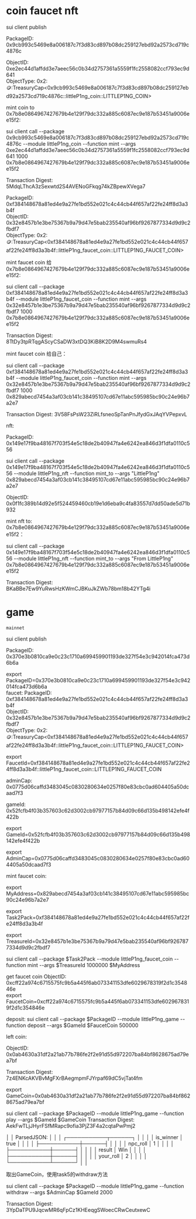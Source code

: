 # coin faucet nft

sui client publish

PackageID: 0x9cb993c5469e8a006187c7f3d83cd897b08dc259127ebd92a2573cd719c4876c                            

ObjectID: 0xe2ec44d1affdd3e7aeec56c0b34d2757361a5559f1fc2558082ccf793ec9d641  
ObjectType:  0x2::coin::TreasuryCap<0x9cb993c5469e8a006187c7f3d83cd897b08dc259127ebd92a2573cd719c4876c::littleP1ng_coin::LITTLEP1NG_COIN>     

mint coin to 0x7b8e0864967427679b4e129f79dc332a885c6087ec9e187b53451a9006ee15f2:

sui client call --package 0x9cb993c5469e8a006187c7f3d83cd897b08dc259127ebd92a2573cd719c4876c --module littleP1ng_coin --function mint --args 0xe2ec44d1affdd3e7aeec56c0b34d2757361a5559f1fc2558082ccf793ec9d641 1000 0x7b8e0864967427679b4e129f79dc332a885c6087ec9e187b53451a9006ee15f2

Transaction Digest: 5MdqLThcA3zSexwtd2S4AVENoGFkqg74kZBpewXVega7

PackageID: 0xf384148678a81ed4e9a27fe1bd552e021c4c44cb44f657af22fe24ff8d3a3b4f              
ObjectID: 0x32e8457b1e3be75367b9a79d47e5bab235540af96bf9267877334d9d9c2fbdf7                
ObjectType: 0x2::coin::TreasuryCap<0xf384148678a81ed4e9a27fe1bd552e021c4c44cb44f657af22fe24ff8d3a3b4f::littleP1ng_faucet_coin::LITTLEP1NG_FAUCET_COIN> 

mint faucet coin 给 0x7b8e0864967427679b4e129f79dc332a885c6087ec9e187b53451a9006ee15f2:

sui client call --package 0xf384148678a81ed4e9a27fe1bd552e021c4c44cb44f657af22fe24ff8d3a3b4f  --module littleP1ng_faucet_coin --function mint --args 0x32e8457b1e3be75367b9a79d47e5bab235540af96bf9267877334d9d9c2fbdf7  1000 0x7b8e0864967427679b4e129f79dc332a885c6087ec9e187b53451a9006ee15f2

Transaction Digest: 8TtDy3tpRTqgAScyCSaDW3xtDQ3KiB8K2D9M4swmuRs4

mint faucet coin 给自己：

sui client call --package 0xf384148678a81ed4e9a27fe1bd552e021c4c44cb44f657af22fe24ff8d3a3b4f  --module littleP1ng_faucet_coin --function mint --args 0x32e8457b1e3be75367b9a79d47e5bab235540af96bf9267877334d9d9c2fbdf7  1000 0x829abecd7454a3af03cb141c38495107cd67e11abc595985bc90c24e96b7a2e7

Transaction Digest: 3V58FsPsW23ZiRLfsneoSpTanPnJfydGxJAqYVPepxvL

nft:

PackageID: 0x149e17f9ba48167f703f54e5c18de2b40947fa4e6242ea846d3f1dfa0110c556       

sui client call --package 0x149e17f9ba48167f703f54e5c18de2b40947fa4e6242ea846d3f1dfa0110c556 --module littleP1ng_nft --function mint_to --args "LittleP1ng" 0x829abecd7454a3af03cb141c38495107cd67e11abc595985bc90c24e96b7a2e7

ObjectID: 0x0f1fc389b14d92e5f524459460cb19e1d6eba9c4fa83557d7dd50ade5d71b932           

mint nft to: 0x7b8e0864967427679b4e129f79dc332a885c6087ec9e187b53451a9006ee15f2：

sui client call --package 0x149e17f9ba48167f703f54e5c18de2b40947fa4e6242ea846d3f1dfa0110c556 --module littleP1ng_nft --function mint_to --args "From LittleP1ng" 0x7b8e0864967427679b4e129f79dc332a885c6087ec9e187b53451a9006ee15f2

Transaction Digest: BKaBBe7Ew9YuRwsHzKWmCJBKuJkZWb78bm18b42YTg4i


# game 

`mainnet`

sui client publish

PackageID: 0x370e3b0810ca9e0c23c1710a699459901193de327f54e3c942014fca473d6b6a  

export PackageID=0x370e3b0810ca9e0c23c1710a699459901193de327f54e3c942014fca473d6b6a  
faucet: 
PackageID: 0xf384148678a81ed4e9a27fe1bd552e021c4c44cb44f657af22fe24ff8d3a3b4f              
ObjectID: 0x32e8457b1e3be75367b9a79d47e5bab235540af96bf9267877334d9d9c2fbdf7                
ObjectType: 0x2::coin::TreasuryCap<0xf384148678a81ed4e9a27fe1bd552e021c4c44cb44f657af22fe24ff8d3a3b4f::littleP1ng_faucet_coin::LITTLEP1NG_FAUCET_COIN> 

export FaucetId=0xf384148678a81ed4e9a27fe1bd552e021c4c44cb44f657af22fe24ff8d3a3b4f::littleP1ng_faucet_coin::LITTLEP1NG_FAUCET_COIN

adminCap: 0x0775d06caffd3483045c0830280634e0257f80e83cbc0ad604405a50dcaad7f3                 

gameId: 0x52fcfb4f03b357603c62d3002cb97977157b84d09c66d135b498142efe4f422b 

export GameId=0x52fcfb4f03b357603c62d3002cb97977157b84d09c66d135b498142efe4f422b 

export AdminCap=0x0775d06caffd3483045c0830280634e0257f80e83cbc0ad604405a50dcaad7f3                        

mint faucet coin:

export MyAddress=0x829abecd7454a3af03cb141c38495107cd67e11abc595985bc90c24e96b7a2e7

export Task2Pack=0xf384148678a81ed4e9a27fe1bd552e021c4c44cb44f657af22fe24ff8d3a3b4f              

export TreasureId=0x32e8457b1e3be75367b9a79d47e5bab235540af96bf9267877334d9d9c2fbdf7          

sui client call --package $Task2Pack --module littleP1ng_faucet_coin --function mint --args $TreasureId 1000000 $MyAddress

get faucet coin
ObjectID: 0xcff22a974c6715575fc9b5a445f6ab073341153dfe6029678319f2d1c354846e       
export FaucetCoin=0xcff22a974c6715575fc9b5a445f6ab073341153dfe6029678319f2d1c354846e                   

deposit:
sui client call --package $PackageID --module littleP1ng_game --function deposit --args $GameId $FaucetCoin 500000

left coin:

ObjectID: 0x0ab4630a31df2a21ab77b786fe2f2e91d55d972207ba84bf8628675ad79ea7bf    

Transaction Digest: 7z4ENKcAKVBvMgFXrBAegmpmFJYrpaf69dC5vjTat4fm

export GameCoin=0x0ab4630a31df2a21ab77b786fe2f2e91d55d972207ba84bf8628675ad79ea7bf    

sui client call --package $PackageID --module littleP1ng_game --function play --args $GameId $GameCoin
Transaction Digest: AekFwTLjJHyrFSfMRapc9ofia3PjZ3F4a2cqtaPwPmj2

│  │ ParsedJSON:                                                                                                │
│  │   ┌───────────┬──────┐                                                                                     │
│  │   │ is_winner │ true │                                                                                     │
│  │   ├───────────┼──────┤                                                                                     │
│  │   │ npc_roll  │ 1    │                                                                                     │
│  │   ├───────────┼──────┤                                                                                     │
│  │   │ result    │ Win  │                                                                                     │
│  │   ├───────────┼──────┤                                                                                     │
│  │   │ your_roll │ 2    │                                                                                     │
│  │   └───────────┴──────┘                                                                                     │
│                            

取出GameCoin，使用task5的withdraw方法

sui client call --package $PackageID --module littleP1ng_game --function withdraw --args $AdminCap $GameId 2000

Transaction Digest: 3YpDaTPU9JqcwMR6qFpCz1KHEeqgSWoecCRwCeutxewC
